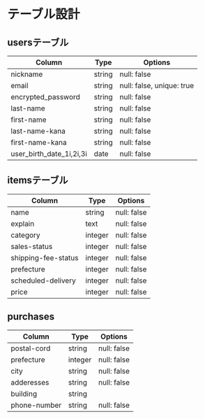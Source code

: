 # テーブル設計

## usersテーブル

| Column                   | Type   | Options                   |
| ------------------------ | ------ | ------------------------- |
| nickname                 | string | null: false               |
| email                    | string | null: false, unique: true |
| encrypted_password       | string | null: false               |
| last-name                | string | null: false               |
| first-name               | string | null: false               |
| last-name-kana           | string | null: false               |
| first-name-kana          | string | null: false               |
| user_birth_date_1i,2i,3i | date   | null: false               |

## itemsテーブル

| Column                  | Type    | Options                 |
| ----------------------- | ------- | ----------------------- |
| name                    | string  | null: false             |
| explain                 | text    | null: false             |
| category                | integer | null: false             |
| sales-status            | integer | null: false             |
| shipping-fee-status     | integer | null: false             |
| prefecture              | integer | null: false             |
| scheduled-delivery      | integer | null: false             |
| price                   | integer | null: false             |

## purchases

| Column                  | Type    | Options                 |
| ----------------------- | ------- | ----------------------- |
| postal-cord             | string  | null: false             |
| prefecture              | integer | null: false             |
| city                    | string  | null: false             |
| adderesses              | string  | null: false             |
| building                | string  |                         |
| phone-number            | string  | null: false             |
